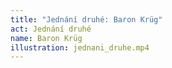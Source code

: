 ```yaml
---
title: "Jednání druhé: Baron Krüg"
act: Jednání druhé
name: Baron Krüg
illustration: jednani_druhe.mp4
---
```

